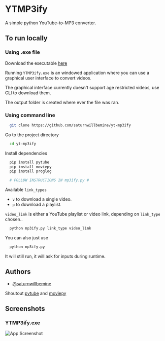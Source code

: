 # YTMP3ify

A simple python YouTube-to-MP3 converter.


## To run locally


### Using .exe file

Download the executable [here](https://github.com/saturnwillbemine/yt-mp3ify/releases/tag/v1.1)

Running `YTMP3ify.exe` is an windowed application where you can use a graphical user interface to convert videos.

The graphical interface currently doesn't support age restricted videos, use CLI to download them.

The output folder is created where ever the file was ran.

### Using command line

```bash
  git clone https://github.com/saturnwillbemine/yt-mp3ify
```

Go to the project directory

```bash
  cd yt-mp3ify
```

Install dependencies

```bash
  pip install pytube
  pip install moviepy
  pip install proglog

  # FOLLOW INSTRUCTIONS IN mp3ify.py #
```

Available `link_types`
- `v` to download a single video.
- `p` to download a playlist.


`video_link` is either a YouTube playlist or video link, depending on `link_type` chosen..

```bash
  python mp3ify.py link_type video_link
```

You can also just use 

```bash
  python mp3ify.py
```
It will still run, it will ask for inputs during runtime.

## Authors

- [@saturnwillbemine](https://www.github.com/saturnwillbemine)

Shoutout [pytube](https://github.com/pytube/pytube) and [moviepy](https://github.com/Zulko/moviepy)
## Screenshots

### YTMP3ify.exe

![App Screenshot](https://i.ibb.co/k9LCSF0/image-2023-10-09-163942239.png)

